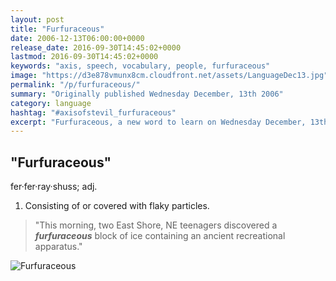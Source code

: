 ```yaml
---
layout: post
title: "Furfuraceous"
date: 2006-12-13T06:00:00+0000
release_date: 2016-09-30T14:45:02+0000
lastmod: 2016-09-30T14:45:02+0000
keywords: "axis, speech, vocabulary, people, furfuraceous"
image: "https://d3e878vmunx8cm.cloudfront.net/assets/LanguageDec13.jpg"
permalink: "/p/furfuraceous/"
summary: "Originally published Wednesday December, 13th 2006"
category: language
hashtag: "#axisofstevil_furfuraceous"
excerpt: "Furfuraceous, a new word to learn on Wednesday December, 13th 2006"
---
```


[id_1]: https://d3e878vmunx8cm.cloudfront.net/assets/LanguageDec13.jpg "Furfuraceous"

## "Furfuraceous" ##

fer·fer·ray·shuss; adj.

1. Consisting of or covered with flaky particles.
 
> "This morning, two East Shore, NE teenagers discovered a ***furfuraceous*** block of ice containing an ancient recreational apparatus."

![Furfuraceous][id_1]
